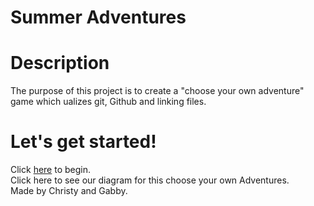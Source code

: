 # Summer Adventures

# Description
The purpose of this project is to create a "choose your own adventure" game which ualizes git, Github and linking files. 

# Let's get started!
Click [here](home/home.txt) to begin.  
Click here to see our diagram for this choose your own Adventures.  
Made by Christy and Gabby.  

